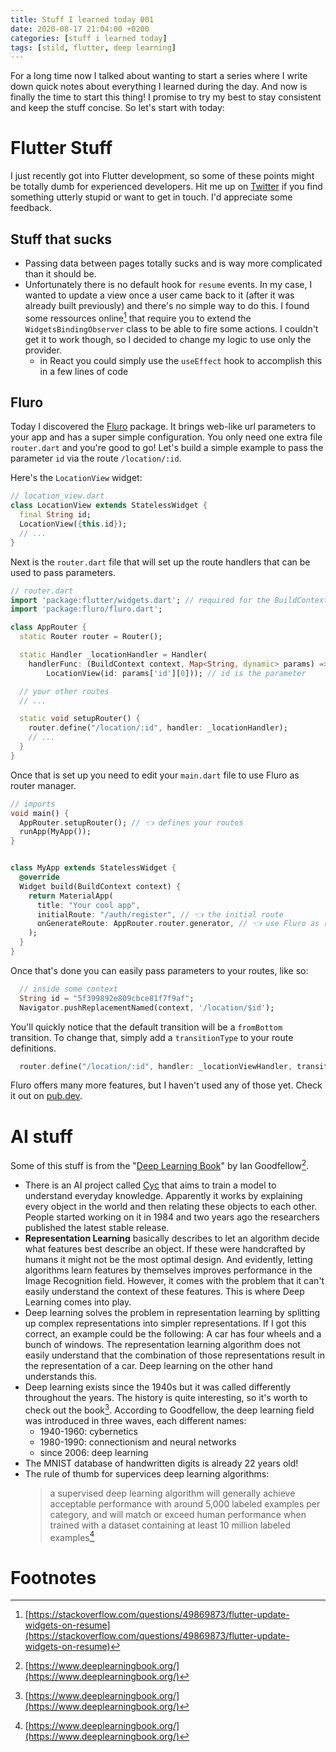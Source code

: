 ```yaml
---
title: Stuff I learned today 001
date: 2020-08-17 21:04:00 +0200
categories: [stuff i learned today]
tags: [stild, flutter, deep learning]
---
```


For a long time now I talked about wanting to start a series where I write down quick notes about everything I learned during the day. And now is finally the time to start this thing! I promise to try my best to stay consistent and keep the stuff concise. So let's start with today:

# Flutter Stuff

I just recently got into Flutter development, so some of these points might be totally dumb for experienced developers. Hit me up on [Twitter](https://twitter.com/chrsengel) if you find something utterly stupid or want to get in touch. I'd appreciate some feedback.

## Stuff that sucks

- Passing data between pages totally sucks and is way more complicated than it should be.
- Unfortunately there is no default hook for `resume` events. In my case, I wanted to update a view once a user came back to it (after it was already built previously) and there's no simple way to do this. I found some ressources online[^flutter-resume] that require you to extend the `WidgetsBindingObserver` class to be able to fire some actions. I couldn't get it to work though, so I decided to change my logic to use only the provider.
  - in React you could simply use the `useEffect` hook to accomplish this in a few lines of code

## Fluro

Today I discovered the [Fluro](https://pub.dev/packages/fluro) package. It brings web-like url parameters to your app and has a super simple configuration. You only need one extra file `router.dart` and you're good to go! Let's build a simple example to pass the parameter `id` via the route `/location/:id`.

Here's the `LocationView` widget:

```dart
// location_view.dart
class LocationView extends StatelessWidget {
  final String id;
  LocationView({this.id});
  // ...
}
```

Next is the `router.dart` file that will set up the route handlers that can be used to pass parameters.

```dart
// router.dart
import 'package:flutter/widgets.dart'; // required for the BuildContext
import 'package:fluro/fluro.dart';

class AppRouter {
  static Router router = Router();

  static Handler _locationHandler = Handler(
    handlerFunc: (BuildContext context, Map<String, dynamic> params) =>
        LocationView(id: params['id'][0])); // id is the parameter

  // your other routes
  // ...

  static void setupRouter() {
    router.define("/location/:id", handler: _locationHandler);
    // ...
  }
}
```

Once that is set up you need to edit your `main.dart` file to use Fluro as router manager.

```dart
// imports
void main() {
  AppRouter.setupRouter(); // 👈 defines your routes
  runApp(MyApp());
}


class MyApp extends StatelessWidget {
  @override
  Widget build(BuildContext context) {
    return MaterialApp(
      title: "Your cool app",
      initialRoute: "/auth/register", // 👈 the initial route
      onGenerateRoute: AppRouter.router.generator, // 👈 use Fluro as route manager
    );
  }
}
```

Once that's done you can easily pass parameters to your routes, like so:

```dart
  // inside some context
  String id = "5f399892e809cbce81f7f9af";
  Navigator.pushReplacementNamed(context, '/location/$id');
```

You'll quickly notice that the default transition will be a `fromBottom` transition. To change that, simply add a `transitionType` to your route definitions.

```dart
  router.define("/location/:id", handler: _locationViewHandler, transitionType: TransitionType.inFromRight);
```

Fluro offers many more features, but I haven't used any of those yet. Check it out on [pub.dev](https://pub.dev/packages/fluro).


# AI stuff

Some of this stuff is from the "[Deep Learning Book](https://www.deeplearningbook.org/)" by Ian Goodfellow[^book].

- There is an AI project called [Cyc](https://en.wikipedia.org/wiki/Cyc) that aims to train a model to understand everyday knowledge. Apparently it works by explaining every object in the world and then relating these objects to each other. People started working on it in 1984 and two years ago the researchers published the latest stable release.
- **Representation Learning** basically describes to let an algorithm decide what features best describe an object. If these were handcrafted by humans it might not be the most optimal design. And evidently, letting algorithms learn features by themselves improves performance in the Image Recognition field. However, it comes with the problem that it can't easily understand the context of these features. This is where Deep Learning comes into play.
- Deep learning solves the problem in representation learning by splitting up complex representations into simpler representations. If I got this correct, an example could be the following: A car has four wheels and a bunch of windows. The representation learning algorithm does not easily understand that the combination of those representations result in the representation of a car. Deep learning on the other hand understands this.
- Deep learning exists since the 1940s but it was called differently throughout the years. The history is quite interesting, so it's worth to check out the book[^book]. According to Goodfellow, the deep learning field was introduced in three waves, each different names:
  - 1940-1960: cybernetics
  - 1980-1990: connectionism and neural networks
  - since 2006: deep learning
- The MNIST database of handwritten digits is already 22 years old!
- The rule of thumb for supervices deep learning algorithms:
  > a supervised deep learning algorithm will generally achieve acceptable performance with around 5,000 labeled examples per category, and will match or exceed human performance when trained with a dataset containing at least 10 million labeled examples[^book]


# Footnotes

[^flutter-resume]: [https://stackoverflow.com/questions/49869873/flutter-update-widgets-on-resume](https://stackoverflow.com/questions/49869873/flutter-update-widgets-on-resume)
[^book]: [https://www.deeplearningbook.org/](https://www.deeplearningbook.org/)
